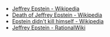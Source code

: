 - [Jeffrey Epstein - Wikipedia](https://en.wikipedia.org/wiki/Jeffrey_Epstein)
- [Death of Jeffrey Epstein - Wikipedia](https://en.wikipedia.org/wiki/Death_of_Jeffrey_Epstein)
- [Epstein didn't kill himself - Wikipedia](https://en.wikipedia.org/wiki/Epstein_didn%27t_kill_himself)                         
- [Jeffrey Epstein - RationalWiki](https://rationalwiki.org/wiki/Jeffrey_Epstein)